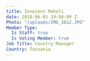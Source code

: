 ```yaml
---
title: Innocent Maholi
date: 2018-06-01 19:58:00 Z
Photo: "/uploads/IMG_1612.JPG"
Member Type:
  Is Staff: true
  Is Voting Member: true
Job Title: Country Manager
Country: Tanzania
---
```


